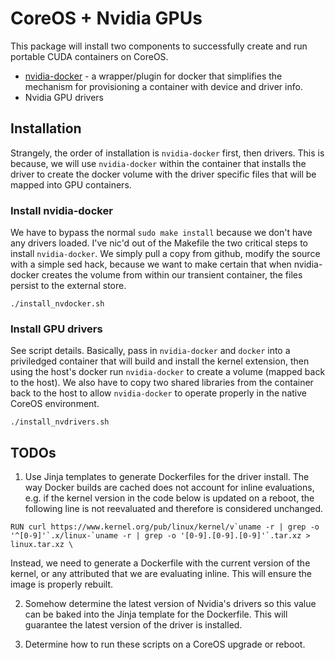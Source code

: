 # CoreOS + Nvidia GPUs

This package will install two components to successfully create and run portable CUDA
containers on CoreOS.

* [nvidia-docker](https://github.com/nvidia/nvidia-docker) - a wrapper/plugin for docker
that simplifies the mechanism for provisioning a container with device and driver info.
* Nvidia GPU drivers

## Installation

Strangely, the order of installation is `nvidia-docker` first, then drivers.  This is
because, we will use `nvidia-docker` within the container that installs the driver
to create the docker volume with the driver specific files that will be mapped into 
GPU containers.

### Install nvidia-docker

We have to bypass the normal `sudo make install` because we don't have any drivers
loaded.  I've nic'd out of the Makefile the two critical steps to install `nvidia-docker`.
We simply pull a copy from github, modify the source with a simple sed hack, because
we want to make certain that when nvidia-docker creates the volume from within our
transient container, the files persist to the external store.

```
./install_nvdocker.sh
```

### Install GPU drivers

See script details.  Basically, pass in `nvidia-docker` and `docker` into a priviledged
container that will build and install the kernel extension, then using the host's docker
run `nvidia-docker` to create a volume (mapped back to the host).  We also have to copy
two shared libraries from the container back to the host to allow `nvidia-docker` to 
operate properly in the native CoreOS environment.

```
./install_nvdrivers.sh
```


## TODOs

1) Use Jinja templates to generate Dockerfiles for the driver install.  The way Docker builds are
cached does not account for inline evaluations, e.g. if the kernel version in the code below is updated on
a reboot, the following line is not reevaluated and therefore is considered unchanged.

```
RUN curl https://www.kernel.org/pub/linux/kernel/v`uname -r | grep -o '^[0-9]'`.x/linux-`uname -r | grep -o '[0-9].[0-9].[0-9]'`.tar.xz > linux.tar.xz \
```

Instead, we need to generate a Dockerfile with the current version of the kernel, or any attributed
that we are evaluating inline.  This will ensure the image is properly rebuilt.

2) Somehow determine the latest version of Nvidia's drivers so this value can be baked into the
Jinja template for the Dockerfile.  This will guarantee the latest version of the driver is
installed.

3) Determine how to run these scripts on a CoreOS upgrade or reboot.  
